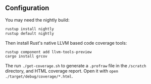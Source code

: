 ## Configuration

You may need the nightly build:

```bash
rustup install nightly
rustup default nightly

```

Then install Rust's native LLVM based code coverage tools:

```bash
rustup component add llvm-tools-preview
cargo install grcov
```

The run `./get-coverage.sh` to generate a `.profraw` file in the `/scratch` directory, and HTML coverage report. Open it with `open ./target/debug/coverage/*.html`.
